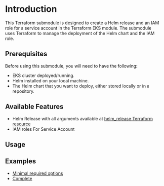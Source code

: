 # Introduction
This Terraform submodule is designed to create a Helm release and an IAM role for a service account in the Terraform EKS module. The submodule uses Terraform to manage the deployment of the Helm chart and the IAM role.

## Prerequisites

Before using this submodule, you will need to have the following:

- EKS cluster deployed/running.
- Helm installed on your local machine.
- The Helm chart that you want to deploy, either stored locally or in a repository.


## Available Features

- Helm Release with all arguments available at [helm_release Terraform resource](https://registry.terraform.io/providers/hashicorp/helm/latest/docs/resources/release)
- IAM roles For Service Account

## Usage

## Examples

- [Minimal required options]()
- [Complete]()